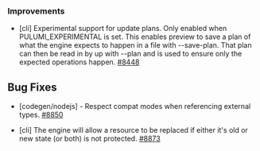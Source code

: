 ### Improvements

- [cli] Experimental support for update plans. Only enabled when PULUMI_EXPERIMENTAL is set. This enables preview to save a plan of what the engine expects to happen in a file with --save-plan. That plan can then be read in by up with --plan and is used to ensure only the expected operations happen.
  [#8448](https://github.com/pulumi/pulumi/pull/8448)
## Bug Fixes

- [codegen/nodejs] - Respect compat modes when referencing external types.
  [#8850](https://github.com/pulumi/pulumi/pull/8850)

- [cli] The engine will allow a resource to be replaced if either it's old or new state (or both) is not protected.
  [#8873](https://github.com/pulumi/pulumi/pull/8873)
